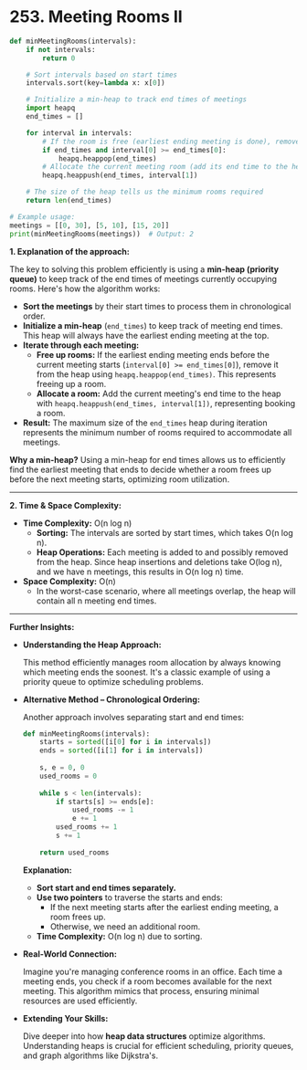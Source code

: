 # 253. Meeting Rooms II

```python
def minMeetingRooms(intervals):
    if not intervals:
        return 0

    # Sort intervals based on start times
    intervals.sort(key=lambda x: x[0])

    # Initialize a min-heap to track end times of meetings
    import heapq
    end_times = []

    for interval in intervals:
        # If the room is free (earliest ending meeting is done), remove it from the heap
        if end_times and interval[0] >= end_times[0]:
            heapq.heappop(end_times)
        # Allocate the current meeting room (add its end time to the heap)
        heapq.heappush(end_times, interval[1])

    # The size of the heap tells us the minimum rooms required
    return len(end_times)

# Example usage:
meetings = [[0, 30], [5, 10], [15, 20]]
print(minMeetingRooms(meetings))  # Output: 2
```

**1. Explanation of the approach:**

The key to solving this problem efficiently is using a **min-heap (priority queue)** to keep track of the end times of meetings currently occupying rooms. Here's how the algorithm works:

- **Sort the meetings** by their start times to process them in chronological order.
- **Initialize a min-heap** (`end_times`) to keep track of meeting end times. This heap will always have the earliest ending meeting at the top.
- **Iterate through each meeting:**
  - **Free up rooms:** If the earliest ending meeting ends before the current meeting starts (`interval[0] >= end_times[0]`), remove it from the heap using `heapq.heappop(end_times)`. This represents freeing up a room.
  - **Allocate a room:** Add the current meeting's end time to the heap with `heapq.heappush(end_times, interval[1])`, representing booking a room.
- **Result:** The maximum size of the `end_times` heap during iteration represents the minimum number of rooms required to accommodate all meetings.

**Why a min-heap?** Using a min-heap for end times allows us to efficiently find the earliest meeting that ends to decide whether a room frees up before the next meeting starts, optimizing room utilization.

---

**2. Time & Space Complexity:**

- **Time Complexity:** O(n log n)
  - **Sorting:** The intervals are sorted by start times, which takes O(n log n).
  - **Heap Operations:** Each meeting is added to and possibly removed from the heap. Since heap insertions and deletions take O(log n), and we have n meetings, this results in O(n log n) time.
- **Space Complexity:** O(n)
  - In the worst-case scenario, where all meetings overlap, the heap will contain all n meeting end times.

---

**Further Insights:**

- **Understanding the Heap Approach:**

  This method efficiently manages room allocation by always knowing which meeting ends the soonest. It's a classic example of using a priority queue to optimize scheduling problems.

- **Alternative Method – Chronological Ordering:**

  Another approach involves separating start and end times:

  ```python
  def minMeetingRooms(intervals):
      starts = sorted([i[0] for i in intervals])
      ends = sorted([i[1] for i in intervals])
      
      s, e = 0, 0
      used_rooms = 0
      
      while s < len(intervals):
          if starts[s] >= ends[e]:
              used_rooms -= 1
              e += 1
          used_rooms += 1
          s += 1
          
      return used_rooms
  ```

  **Explanation:**

  - **Sort start and end times separately.**
  - **Use two pointers** to traverse the starts and ends:
    - If the next meeting starts after the earliest ending meeting, a room frees up.
    - Otherwise, we need an additional room.
  - **Time Complexity:** O(n log n) due to sorting.

- **Real-World Connection:**

  Imagine you're managing conference rooms in an office. Each time a meeting ends, you check if a room becomes available for the next meeting. This algorithm mimics that process, ensuring minimal resources are used efficiently.

- **Extending Your Skills:**

  Dive deeper into how **heap data structures** optimize algorithms. Understanding heaps is crucial for efficient scheduling, priority queues, and graph algorithms like Dijkstra's.
